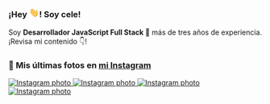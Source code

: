 <h3>¡Hey <img src="https://raw.githubusercontent.com/ABSphreak/ABSphreak/master/gifs/Hi.gif" width="20px" decondig="async">! Soy cele!</h3>

<p>Soy <strong>Desarrollador JavaScript Full Stack 🚀</strong> más de tres años de experiencia.<br />¡Revisa mi contenido 👇!</p>

### 📸 Mis últimas fotos en [mi Instagram](https://instagram.com/cele)


<a href='https://instagram.com/p/C1UpuSGLQiG' target='_blank'>
  <img width='20%' src='https://instagram.fbqh1-1.fna.fbcdn.net/v/t51.29350-15/412513918_1325803934584302_4400498733289087214_n.jpg?stp=dst-jpg_e15&_nc_ht=instagram.fbqh1-1.fna.fbcdn.net&_nc_cat=106&_nc_ohc=8LsACaYVw6sAb7fxvOK&edm=APU89FABAAAA&ccb=7-5&oh=00_AfAVA9xfSjzh9EEPfV45ImypSnf49ulKAkgbQGagidSh0A&oe=6626531D&_nc_sid=bc0c2c' alt='Instagram photo' />
</a>
<a href='https://instagram.com/p/CzMY3lzxgmx' target='_blank'>
  <img width='20%' src='https://instagram.fbqh1-1.fna.fbcdn.net/v/t51.29350-15/398916226_819142863293745_2426123683154743297_n.webp?stp=dst-jpg_e35&_nc_ht=instagram.fbqh1-1.fna.fbcdn.net&_nc_cat=109&_nc_ohc=kKFgdkRK1vUAb5i6Jm_&edm=APU89FABAAAA&ccb=7-5&oh=00_AfCXoz70igIDjpQQIYyKi1xfZVeQAxw5WKyJqJT4FtdKHA&oe=6626520C&_nc_sid=bc0c2c' alt='Instagram photo' />
</a>
<a href='https://instagram.com/p/CygbQv4uqxM' target='_blank'>
  <img width='20%' src='https://instagram.fbqh1-1.fna.fbcdn.net/v/t51.29350-15/391525959_236593062741789_5868561716480810596_n.webp?stp=dst-jpg_e35&_nc_ht=instagram.fbqh1-1.fna.fbcdn.net&_nc_cat=109&_nc_ohc=tjBVLD3oHagAb79JCO4&edm=APU89FABAAAA&ccb=7-5&oh=00_AfBocp29SexnJxBAjFMWno_pXrEt7YAV_tK7xubOJUvNcw&oe=66265848&_nc_sid=bc0c2c' alt='Instagram photo' />
</a>
<a href='https://instagram.com/p/CxTmOF6vN8M' target='_blank'>
  <img width='20%' src='https://instagram.fbqh1-1.fna.fbcdn.net/v/t51.29350-15/378565944_323878180141713_8920720304536029091_n.jpg?stp=dst-jpg_e15&_nc_ht=instagram.fbqh1-1.fna.fbcdn.net&_nc_cat=109&_nc_ohc=XfC3060ZyzcAb5oJ-_C&edm=APU89FABAAAA&ccb=7-5&oh=00_AfCrQBnp613TwWXdlNuzF3C-_036XV43kI1tgK0XcCE4Mw&oe=66265212&_nc_sid=bc0c2c' alt='Instagram photo' />
</a>
